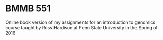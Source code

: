 # BMMB 551

Online book version of my assignments for an introduction to genomics course taught by Ross Hardison at Penn State University in the Spring of 2016
